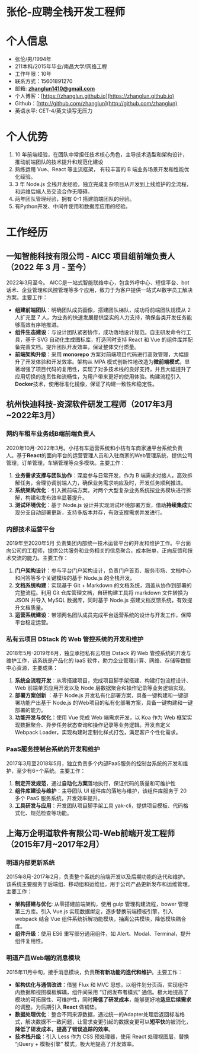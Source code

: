 # 张伦-应聘全栈开发工程师
# 个人信息

* 张伦/男/1994年
* 211本科/2015年毕业/南昌大学/网络工程
* 工作年限：10年
* 联系方式：15601891270
* 邮箱: **zhanglun1410@gmail.com**
* 个人博客：[https://zhanglun.github.io](https://zhanglun.github.io)
* Github：[http://github.com/zhanglun](http://github.com/zhanglun)
* 英语水平: CET-4/英文读写无压力

# 个人优势

1. 10 年前端经验，在团队中常担任技术核心角色，主导技术选型和架构设计，推动前端团队的技术提升和规范化建设
2. 熟练运用 Vue、React 等主流框架， 有较丰富的 B 端业务场景开发和性能优化经验。
3. 3 年 Node.js 全栈开发经验，独立完成复杂项目从开发到上线维护的全流程，和运维后端人员交流合作无障碍。
4. 两年团队管理经验，拥有 0-1 搭建前端团队的经验。
5. 有Python开发、中间件使用和数据库应用的经验。

# 工作经历

## 一知智能科技有限公司 - AICC 项目组前端负责人（2022 年 3 月 - 至今）
  
2022年3月至今。 AICC是一站式智能联络中心，包含外呼中心、短信平台、bot话术、企业管理和风控管理等多个应用，致力于为客户提供一站式AI数字员工解决方案。主要工作：

* **组建前端团队**：明确团队成员画像，搭建团队梯队，成功将前端团队规模从 2 人扩充至 7 人，为业务的快速发展提供坚实的人力支持，确保各类开发任务能够高效有序地推进。
* **组件生态建设**：与设计团队紧密协作，成功落地设计规范。自主研发命令行工具，基于 SVG 自动化生成图标库，打造同时支持 React 和 Vue 的组件库并配备完善文档。提升团队开发效率，保证整体交付质量。
* **前端架构升级**：采用 **monorepo** 方案对前端项目代码进行高效管理，大幅提升了开发体验和开发效率。架构从 MPA 模式创新性地改造为**微前端模式**，显著增强了项目代码的复用性，实现了对多技术栈的良好支持，并且大幅提升了应用切换的连贯性和流畅性，为用户带来更好的使用体验。构建流程引入**Docker**技术，使用标准化镜像，保证了构建一致性和稳定性。


## 杭州快迪科技-资深软件研发工程师（2017年3月~2022年3月）

### **网约车租车业务线B端前端负责人**

2020年10月-2022年3月。小桔有车运营系统和小桔有车商家通平台系统负责人。基于**React**的面向平台的运营管理人员和入驻商家的Web管理系统，提供公司管理，订单管理，车辆管理等众多模块。主要工作：

1. **业务需求支撑与团队协作**：深度参与日常开发，作为 B 端需求对接人，高效拆解任务，合理协调前端人力，确保业务需求响应及时，开发任务顺利推进。
2. **系统架构优化**：引入微前端方案，对两个大型复杂业务系统按业务模块进行拆解，构建和发布效率显著提升。
3. **测试环境优化**：基于 Node.js 设计并实现测试环境部署方案，借助**持续集成**实现分支自动部署更新，支持多版本并存，有效支撑需求并发进行。

### **内部技术运营平台**

2019年至2020年5月 负责集团内部统一技术运营平台的开发和维护工作。平台面向公司的工程师，提供公共服务和业务相关的信息聚合，成本账单，正向反馈和技术交流的能力。主要工作：

1. **门户架构设计**：参与平台门户架构设计，负责门户首页、服务市场、文档中心和问答等多个关键模块的基于 Node.js 的全栈开发。
2. **文档系统构建**：实现基于 Git + Markdown 的文档系统，涵盖从协作到部署的完整流程。利用 Git 仓库管理文档，自研构建工具将 markdown 文件转换为 JSON 并导入 MySQL 数据库，同时基于 Node.js 搭建文档反馈系统，有效提升文档质量。
3. **运营系统建设**：带领两名团队成员完成平台运营系统的设计与开发工作，保障平台稳定运营。

### **私有云项目 DStack 的 Web 管控系统的开发和维护**

2018年5月-2019年6月，独立承担私有云项目 Dstack 的 Web 管控系统的开发与维护工作，该系统是产品化的 IaaS 软件，助力企业管理计算、网络、存储等数据中心资源，主要成果：

1. **系统全流程开发**：从零搭建项目，完成项目脚手架搭建、构建打包流程设计、Web 前端单页应用开发以及 Node 层数据聚合和操作记录等业务逻辑实现。
2. **部署方案创新** ：基于 Node.js 开发私有化部署方案，具备一键构建和一键部署功能产出基于 Node.js 的Web项目的私有化部署方案，具备一键构建和一键部署的能力。
3. **功能开发与优化**：使用 Vue 完成 Web 端需求开发，以 Koa 作为 Web 框架实现数据聚合、异步任务状态查询和操作记录等业务逻辑。开发自定义 Webpack Loader，实现构建时定制化样式打包，满足客户个性化需求。  

### **PaaS服务控制台系统的开发和维护**

2017年3月至2018年5月，独立负责多个内部PaaS服务的控制台系统的开发和维护，至少有6+个系统。主要工作：

1. **制定开发规范**，通过**自动化方案**落地执行，保证代码的质量和可维护性
2. **组件库建设与维护**：主导团队 UI 组件库的落地与维护，该组件库服务于 20 多个 PaaS 服务系统，开发效率提升。
3. **工具研发与应用**：开发团队项目脚手架工具 yak-cli，提供项目模板、代码格式化、规范检查等功能。

## 上海万企明道软件有限公司-Web前端开发工程师（2015年7月~2017年2月）

### **明道内部更新系统**

2015年8月-2017年2月，负责整个系统的前端开发以及后期功能的迭代和维护。该系统主要服务于后端组、移动组和运维组，用于公司产品更新发布和运维管理。主要工作：

* **架构搭建与优化**: 从零搭建前端架构，使用 gulp 管理构建流程，bower 管理第三方库。引入 Vue.js 实现数据绑定，逐步替换前端模板引擎，引入 webpack 结合 Vue 组件系统拆解功能模块，抽离公共模块，降低模块耦合度。
* **组件升级**：使用 ES6 重写部分通用组件，如 Alert、Modal、Terminal，提升组件复用性。

### **明道产品Web端的消息模块**

2015年11月中旬，接手消息模块，负责**所有新功能的迭代和维护**。主要工作：

* **架构优化与通信改进**：借鉴 Flux 和 MVC 思想，以组件划分页面，实现组件内数据和视图模板解耦，组件间采用 “订阅发布者模式” 通信。极大地提高了模块的可拓展性、可维护性，同时**降低了研发成本**，能够更好地**适应后续需求**的调整。为后期引入 **React** 做铺垫。
* **数据处理优化**：整合不同来源数据，通过统一的Adapter处理后返回标准格式，解决数据不一致问题，让需求变更引起的数据变更可以**短平快**的被消化，**降低了研发成本，提高了错误追踪的效率**。
* **技术栈升级**：引入 Less 作为 CSS 预处理器，使用 React 处理视图层，替换 “jQuery + 模板引擎” 模式，极大地提高了开发效率。